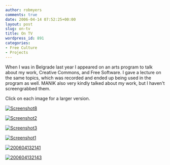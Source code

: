 ```yaml
---
author: robmyers
comments: true
date: 2006-04-14 07:52:25+00:00
layout: post
slug: on-tv
title: On TV
wordpress_id: 891
categories:
- Free Culture
- Projects
---
```


When I was in Belgrade last year I appeared on an arts program to talk about my work, Creative Commons, and Free Software. I gave a lecture on the same topics, which was recorded and ended up being used in the program as well. MANIK also very kindly talked about my work, but I haven't screengrabbed them.  
  
Click on each image for a larger version.  
  
[![Screenshot8](/wp-content/uploads/2006/04/screenshot8-tm.jpg)](/wp-content/uploads/2006/04/screenshot8.png)  
  
[![Screenshot2](/wp-content/uploads/2006/04/screenshot2-tm.jpg)](/wp-content/uploads/2006/04/screenshot2.png)  
  
[![Screenshot3](/wp-content/uploads/2006/04/screenshot3-tm.jpg)](/wp-content/uploads/2006/04/screenshot3.png)  
  
[![Screenshot1](/wp-content/uploads/2006/04/screenshot1-tm.jpg)](/wp-content/uploads/2006/04/screenshot1.png)  
  
[![200604132141](/wp-content/uploads/2006/04/200604132141-tm.jpg)](/wp-content/uploads/2006/04/200604132141.jpg)  
  
[![200604132143](/wp-content/uploads/2006/04/200604132143-tm.jpg)](/wp-content/uploads/2006/04/200604132143.jpg)  


